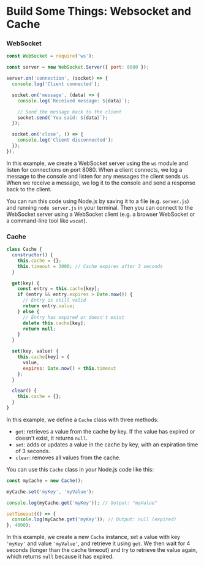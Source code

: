 # Build Some Things: Websocket and Cache



### WebSocket



```javascript
const WebSocket = require('ws');

const server = new WebSocket.Server({ port: 8080 });

server.on('connection', (socket) => {
  console.log('Client connected');

  socket.on('message', (data) => {
    console.log(`Received message: ${data}`);

    // Send the message back to the client
    socket.send(`You said: ${data}`);
  });

  socket.on('close', () => {
    console.log('Client disconnected');
  });
});
```

In this example, we create a WebSocket server using the `ws` module and listen for connections on port 8080. When a client connects, we log a message to the console and listen for any messages the client sends us. When we receive a message, we log it to the console and send a response back to the client.

You can run this code using Node.js by saving it to a file (e.g. `server.js`) and running `node server.js` in your terminal. Then you can connect to the WebSocket server using a WebSocket client (e.g. a browser WebSocket or a command-line tool like `wscat`).



### Cache



```javascript
class Cache {
  constructor() {
    this.cache = {};
    this.timeout = 3000; // Cache expires after 3 seconds
  }

  get(key) {
    const entry = this.cache[key];
    if (entry && entry.expires > Date.now()) {
      // Entry is still valid
      return entry.value;
    } else {
      // Entry has expired or doesn't exist
      delete this.cache[key];
      return null;
    }
  }

  set(key, value) {
    this.cache[key] = {
      value,
      expires: Date.now() + this.timeout
    };
  }

  clear() {
    this.cache = {};
  }
}
```

In this example, we define a `Cache` class with three methods:

- `get`: retrieves a value from the cache by key. If the value has expired or doesn't exist, it returns `null`.
- `set`: adds or updates a value in the cache by key, with an expiration time of 3 seconds.
- `clear`: removes all values from the cache.

You can use this `Cache` class in your Node.js code like this:

```javascript
const myCache = new Cache();

myCache.set('myKey', 'myValue');

console.log(myCache.get('myKey')); // Output: "myValue"

setTimeout(() => {
  console.log(myCache.get('myKey')); // Output: null (expired)
}, 4000);
```

In this example, we create a new `Cache` instance, set a value with key `'myKey'` and value `'myValue'`, and retrieve it using `get`. We then wait for 4 seconds (longer than the cache timeout) and try to retrieve the value again, which returns `null` because it has expired.

